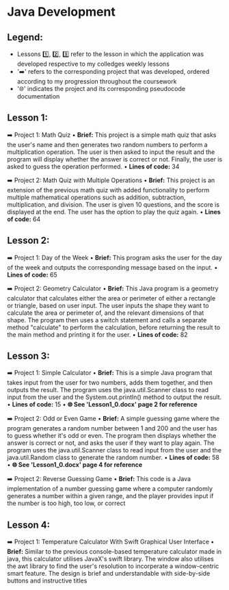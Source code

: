 # Java Development
## Legend:
  - Lessons 1️⃣, 2️⃣, 3️⃣ refer to the lesson in which the application was developed respective to my colledges weekly lessons
  - '➡️' refers to the corresponding project that was developed, ordered according to my progression throughout the coursework
  - '🌐' indicates the project and its corresponding pseudocode documentation

## Lesson 1:
  ➡️ Project 1: Math Quiz
    • **Brief:** This project is a simple math quiz that asks the user's name and then generates two random numbers to perform a multiplication operation. The user is then asked to input the result and the program will display whether the answer is correct or not. Finally, the user is asked to guess the operation performed.
    • **Lines of code:** 34

  ➡️ Project 2: Math Quiz with Multiple Operations
    • **Brief:** This project is an extension of the previous math quiz with added functionality to perform multiple mathematical operations such as addition, subtraction, multiplication, and division. The user is given 10 questions, and the score is displayed at the end. The user has the option to play the quiz again.
    • **Lines of code:** 64

## Lesson 2:
  ➡️ Project 1: Day of the Week
    • **Brief:** This program asks the user for the day of the week and outputs the corresponding message based on the input.
    • **Lines of code:** 65
      
  ➡️ Project 2: Geometry Calculator
    • **Brief:** This Java program is a geometry calculator that calculates either the area or perimeter of either a rectangle or triangle, based on user input. The user inputs the shape they want to calculate the area or perimeter of, and the relevant dimensions of that shape. The program then uses a switch statement and calls a separate method "calculate" to perform the calculation, before returning the result to the main method and printing it for the user.
    • **Lines of code:** 82

## Lesson 3: 
  ➡️ Project 1: Simple Calculator
    • **Brief:** This is a simple Java program that takes input from the user for two numbers, adds them together, and then outputs the result. The program uses the java.util.Scanner class to read input from the user and the System.out.println() method to output the result.
    • **Lines of code:** 15
    • **🌐 See 'Lesson1_0.docx' page 2 for reference**
      
  ➡️ Project 2: Odd or Even Game
    • **Brief:** A simple guessing game where the program generates a random number between 1 and 200 and the user has to guess whether it's odd or even. The program then displays whether the answer is correct or not, and asks the user if they want to play again. The program uses the java.util.Scanner class to read input from the user and the java.util.Random class to generate the random number.
    • **Lines of code:** 58
    • **🌐 See 'Lesson1_0.docx' page 4 for reference**
    
  ➡️ Project 2: Reverse Guessing Game
    • **Brief:** This code is a Java implementation of a number guessing game where a computer randomly generates a number within a given range, and the player provides input if the number is too high, too low, or correct

## Lesson 4:
  ➡️ Project 1: Temperature Calculator With Swift Graphical User Interface
    • **Brief:** Similar to the previous console-based temperature calculator made in java, this calculator utilises JavaX's swift library. The window also utilises the awt library to find the user's resolution to incorperate a window-centric smart feature. The design is brief and understandable with side-by-side buttons and instructive titles
